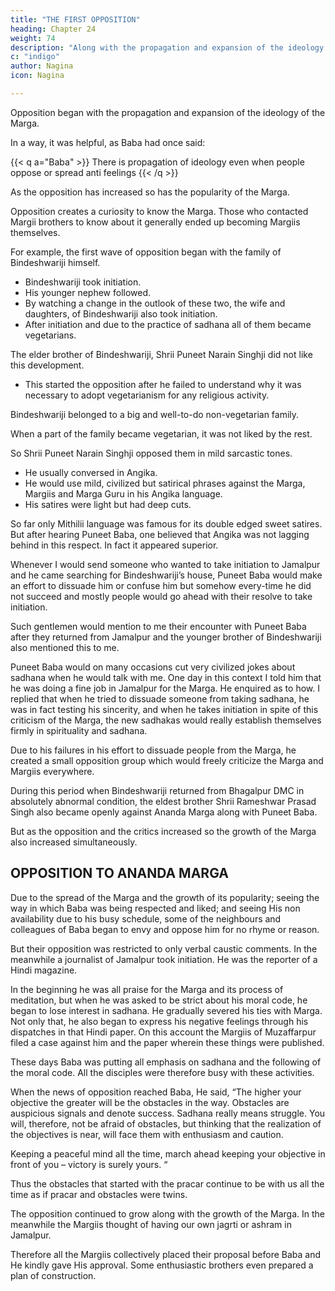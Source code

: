 ```yaml
---
title: "THE FIRST OPPOSITION"
heading: Chapter 24
weight: 74
description: "Along with the propagation and expansion of the ideology of the Marga, opposition also began"
c: "indigo"
author: Nagina
icon: Nagina

---
```



Opposition began with the propagation and expansion of the ideology of the Marga. 

In a way, it was helpful, as Baba had once said:

{{< q a="Baba" >}}
There is propagation of ideology even when people oppose or spread anti feelings
{{< /q >}}


<!-- I have also felt that the propagation of our ideology has advanced hand in hand with its opposition.  -->

As the opposition has increased so has the popularity of the Marga.

Opposition creates a curiosity to know the Marga. Those who contacted Margii brothers to know about it generally ended up becoming Margiis themselves. 

For example, the first wave of opposition began with the family of Bindeshwariji himself.

- Bindeshwariji took initiation.
- His younger nephew followed. 
- By watching a change in the outlook of these two, the wife and daughters, of Bindeshwariji also took initiation.
- After initiation and due to the practice of sadhana all of them became vegetarians.

The elder brother of Bindeshwariji, Shrii Puneet Narain Singhji did not like this development.
- This started the opposition after he failed to understand why it was necessary to adopt vegetarianism for any religious activity. 

Bindeshwariji belonged to a big and well-to-do non-vegetarian family.

 <!-- and the whole family right from a child to the old men was non-vegetarian.  -->

When a part of the family became vegetarian, it was not liked by the rest.

So Shrii Puneet Narain Singhji opposed them in mild sarcastic tones. 
- He usually conversed in Angika. 
- He would use mild, civilized but satirical phrases against the Marga, Margiis and Marga Guru in his Angika language. 
- His satires were light but had deep cuts.

So far only Mithilii language was famous for its double edged sweet satires. But after hearing Puneet Baba, one  believed that Angika was not lagging behind in this respect. In fact it appeared superior.

Whenever I would send someone who wanted to take initiation to Jamalpur and
he came searching for Bindeshwariji’s house, Puneet Baba would make an effort to
dissuade him or confuse him but somehow every-time he did not succeed and mostly
people would go ahead with their resolve to take initiation. 

Such gentlemen would mention to me their encounter with Puneet Baba after they returned from Jamalpur and
the younger brother of Bindeshwariji also mentioned this to me.

Puneet Baba would on many occasions cut very civilized jokes about sadhana when he would talk with me. One day in this context I told him that he was doing a fine job in Jamalpur for the Marga. He enquired as to how. I replied that when he tried to dissuade someone from taking sadhana, he was in fact testing his sincerity, and when
he takes initiation in spite of this criticism of the Marga, the new sadhakas would really
establish themselves firmly in spirituality and sadhana.

Due to his failures in his effort to dissuade people from the Marga, he created a small opposition group which would freely criticize the Marga and Margiis everywhere.

During this period when Bindeshwariji returned from Bhagalpur DMC in absolutely abnormal condition, the eldest brother Shrii Rameshwar Prasad Singh also became openly against Ananda Marga along with Puneet Baba. 

But as the opposition and the critics increased so the growth of the Marga also increased simultaneously.


## OPPOSITION TO ANANDA MARGA

Due to the spread of the Marga and the growth of its popularity; seeing the way in which Baba was being respected and liked; and seeing His non availability due to his busy schedule, some of the neighbours and colleagues of Baba began to envy and oppose him for no rhyme or reason. 

But their opposition was restricted to only verbal caustic comments. In the meanwhile a journalist of Jamalpur took initiation. He was the reporter of a Hindi magazine.

In the beginning he was all praise for the Marga and its process of meditation, but when he was asked to be strict about his moral code, he began to lose interest in sadhana. He gradually severed his ties with Marga. Not only that, he also began to express his negative feelings through his dispatches in that Hindi paper. On this
account the Margiis of Muzaffarpur filed a case against him and the paper wherein
these things were published.

These days Baba was putting all emphasis on sadhana and the following of the moral code. All the disciples were therefore busy with these activities. 

When the news of opposition reached Baba, He said, “The higher your objective the greater will be the obstacles in the way. Obstacles are auspicious signals and denote success. Sadhana really means struggle. You will, therefore, not be afraid of obstacles, but thinking that the realization of the objectives is near, will face them
with enthusiasm and caution. 

Keeping a peaceful mind all the time, march ahead keeping your objective in front of you – victory is surely yours. “ 

Thus the obstacles that started with the pracar continue to be with us all the time as if pracar and obstacles were twins. 

The opposition continued to grow along with the growth of the Marga. In the meanwhile the Margiis thought of having our own jagrti or ashram in Jamalpur. 

Therefore all the Margiis collectively placed their proposal before Baba and He kindly gave His approval. Some enthusiastic brothers even prepared a plan of construction. 

